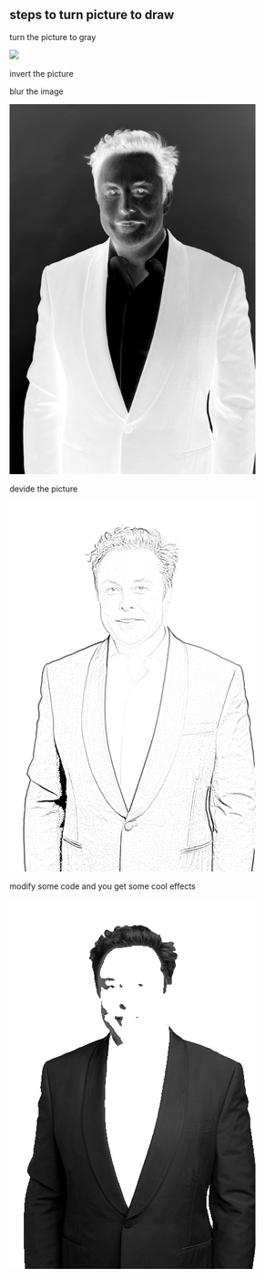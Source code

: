 
<h2>steps to turn picture to draw</h2>

<p>turn the picture to gray</p>

![](i/img/grayImage.jpg)
<p>invert the picture</p>
<p>blur the image</p>

![](img/invertedImage.jpg)
<p>devide the picture </p>

![](img/drawingImage.jpg)
<p>modify some code and you get some cool effects</p>


![](img/logoImage.jpg)

